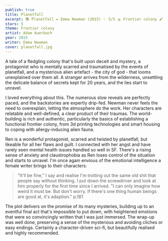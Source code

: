```yaml
---
publish: true
title: Planetfall
excerpt: 📚 Planetfall ✒️ Emma Newman (2015) ✨ 5/5 🛸 Frontier colony 🖌️  Adam Auerbach
stars: 5
theme: Frontier colony
artist: Adam Auerbach
year: 2015
writer: Emma Newman
cover: planetfall.jpg
---
```

A tale of a fledgling colony that's built upon deceit and mystery, a protagonist who is mentally scarred and traumatised by the events of planetfall, and a mysterious alien artefact - the city of god - that looms unexplained over them all. A stranger arrives from the wilderness, unsettling the delicate balance of secrets kept for 20 years, and the lies start to unravel.

I loved everything about this. The numerous slow reveals are perfectly paced, and the backstories are expertly drip-fed. Newman never feels the need to overexplain, letting the atmosphere do the work. Her characters are relatable and well-defined, a clear product of their traumas. The world-building is rich and authentic, particularly the basics of establishing a functional frontier colony, from 3d printing technologies and smart housing to coping with allergy-inducing alien fauna.

Ren is a wonderful protagonist, scarred and twisted by planetfall, but likeable for all her flaws and guilt. I connected with her angst and have rarely seen mental health issues handled so well in SF. There's a rising sense of anxiety and claustrophobia as Ren loses control of the situation and starts to unravel. I'm once again envious of the emotional intelligence a female writer brings to their characters:

> "It'll be fine," I say and realise I'm trotting out the same old shit that people say without thinking. I put down the screwdriver and look at him properly for the first time since I arrived. "I can only imagine how weird it must be. But don't worry. If there's one thing human beings are good at, it's adaption." p.181

The plot delivers on the promise of its many mysteries, building up to an eventful final act that's impossible to put down, with heightened emotions that were so convincingly written that I was just immersed. The wrap-up was well done, preserving a sense of the mysterious and avoiding cliches or easy endings. Certainly a character-driven sci-fi, but beautifully realised and highly recommended.